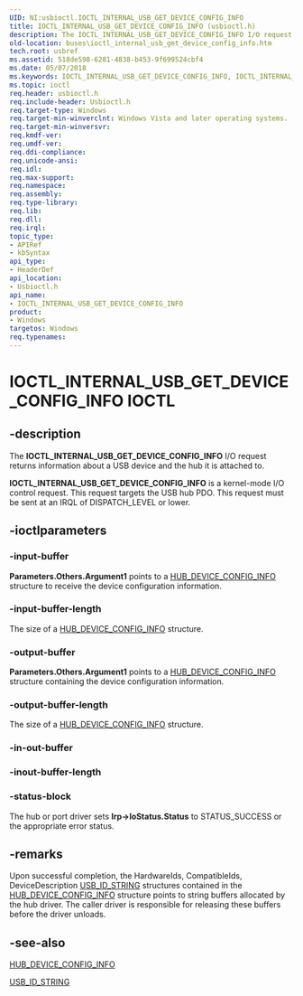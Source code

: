 ```yaml
---
UID: NI:usbioctl.IOCTL_INTERNAL_USB_GET_DEVICE_CONFIG_INFO
title: IOCTL_INTERNAL_USB_GET_DEVICE_CONFIG_INFO (usbioctl.h)
description: The IOCTL_INTERNAL_USB_GET_DEVICE_CONFIG_INFO I/O request returns information about a USB device and the hub it is attached to.
old-location: buses\ioctl_internal_usb_get_device_config_info.htm
tech.root: usbref
ms.assetid: 518de598-6281-4838-b453-9f699524cbf4
ms.date: 05/07/2018
ms.keywords: IOCTL_INTERNAL_USB_GET_DEVICE_CONFIG_INFO, IOCTL_INTERNAL_USB_GET_DEVICE_CONFIG_INFO control, IOCTL_INTERNAL_USB_GET_DEVICE_CONFIG_INFO control code [Buses], buses.ioctl_internal_usb_get_device_config_info, usbioctl/IOCTL_INTERNAL_USB_GET_DEVICE_CONFIG_INFO
ms.topic: ioctl
req.header: usbioctl.h
req.include-header: Usbioctl.h
req.target-type: Windows
req.target-min-winverclnt: Windows Vista and later operating systems.
req.target-min-winversvr: 
req.kmdf-ver: 
req.umdf-ver: 
req.ddi-compliance: 
req.unicode-ansi: 
req.idl: 
req.max-support: 
req.namespace: 
req.assembly: 
req.type-library: 
req.lib: 
req.dll: 
req.irql: 
topic_type:
- APIRef
- kbSyntax
api_type:
- HeaderDef
api_location:
- Usbioctl.h
api_name:
- IOCTL_INTERNAL_USB_GET_DEVICE_CONFIG_INFO
product:
- Windows
targetos: Windows
req.typenames: 
---
```


# IOCTL_INTERNAL_USB_GET_DEVICE_CONFIG_INFO IOCTL


## -description


The <b>IOCTL_INTERNAL_USB_GET_DEVICE_CONFIG_INFO</b> 
   I/O request returns information about a USB device and the hub it is attached to.


<b>IOCTL_INTERNAL_USB_GET_DEVICE_CONFIG_INFO</b> is a kernel-mode I/O control request. This request targets the USB hub PDO. This request must be sent at an IRQL of DISPATCH_LEVEL or lower.


## -ioctlparameters




### -input-buffer

<b>Parameters.Others.Argument1</b> points to a <a href="https://docs.microsoft.com/windows-hardware/drivers/ddi/content/usbioctl/ns-usbioctl-_hub_device_config_info_v1">HUB_DEVICE_CONFIG_INFO</a> structure to receive the device configuration information.


### -input-buffer-length

The size of a <a href="https://docs.microsoft.com/windows-hardware/drivers/ddi/content/usbioctl/ns-usbioctl-_hub_device_config_info_v1">HUB_DEVICE_CONFIG_INFO</a> structure.


### -output-buffer

<b>Parameters.Others.Argument1</b> points to a <a href="https://docs.microsoft.com/windows-hardware/drivers/ddi/content/usbioctl/ns-usbioctl-_hub_device_config_info_v1">HUB_DEVICE_CONFIG_INFO</a> structure containing the device configuration information. 


### -output-buffer-length

The size of a <a href="https://docs.microsoft.com/windows-hardware/drivers/ddi/content/usbioctl/ns-usbioctl-_hub_device_config_info_v1">HUB_DEVICE_CONFIG_INFO</a> structure.


### -in-out-buffer








### -inout-buffer-length








### -status-block

The hub or port driver sets <b>Irp->IoStatus.Status</b> to STATUS_SUCCESS or the appropriate error status.


## -remarks



Upon successful completion, the HardwareIds, CompatibleIds, DeviceDescription <a href="https://docs.microsoft.com/windows-hardware/drivers/ddi/content/usbioctl/ns-usbioctl-_usb_id_string">USB_ID_STRING</a> structures contained in the <a href="https://docs.microsoft.com/windows-hardware/drivers/ddi/content/usbioctl/ns-usbioctl-_hub_device_config_info_v1">HUB_DEVICE_CONFIG_INFO</a> structure  points to string buffers allocated by the hub driver.  The caller driver is responsible for releasing these buffers before the driver unloads.




## -see-also




<a href="https://docs.microsoft.com/windows-hardware/drivers/ddi/content/usbioctl/ns-usbioctl-_hub_device_config_info_v1">HUB_DEVICE_CONFIG_INFO</a>



<a href="https://docs.microsoft.com/windows-hardware/drivers/ddi/content/usbioctl/ns-usbioctl-_usb_id_string">USB_ID_STRING</a>
 

 

